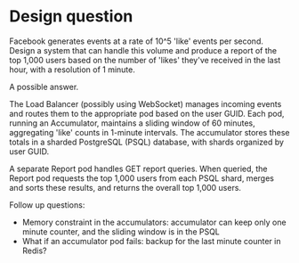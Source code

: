 # Design question 

Facebook generates events at a rate of 10^5 'like' events per second. 
 Design a system that can handle this volume and produce a report of the top 1,000 users based on the number 
 of 'likes' they've received in the last hour, with a resolution of 1 minute.

 A possible answer.
 
 The Load Balancer (possibly using WebSocket) manages incoming events and routes them to the appropriate pod based on the user GUID. 
 Each pod, running an Accumulator, maintains a sliding window of 60 minutes, aggregating 'like' counts in 1-minute intervals. 
 The accumulator stores these totals in a sharded PostgreSQL (PSQL) database, with shards organized by user GUID.

A separate Report pod handles GET report queries. When queried, the Report pod requests the top 1,000 users from each PSQL shard, 
merges and sorts these results, and returns the overall top 1,000 users.

Follow up questions: 

* Memory constraint in the accumulators: accumulator can keep only one minute counter, and the sliding window is in the PSQL
* What if an accumulator pod fails: backup for the last minute counter in Redis?
